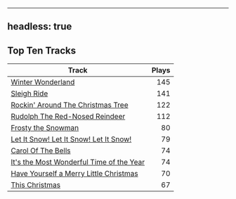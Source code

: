 
---
headless: true
---

## Top Ten Tracks

| Track | Plays |
| --- |  ---: |
|[Winter Wonderland](/songs/winter-wonderland)| 145|
|[Sleigh Ride](/songs/sleigh-ride)| 141|
|[Rockin' Around The Christmas Tree](/songs/rockin-around-the-christmas-tree)| 122|
|[Rudolph The Red-Nosed Reindeer](/songs/rudolph-the-red-nosed-reindeer)| 112|
|[Frosty the Snowman](/songs/frosty-the-snowman)| 80|
|[Let It Snow! Let It Snow! Let It Snow!](/songs/let-it-snow-let-it-snow-let-it-snow)| 79|
|[Carol Of The Bells](/songs/carol-of-the-bells)| 74|
|[It's the Most Wonderful Time of the Year](/songs/its-the-most-wonderful-time-of-the-year)| 74|
|[Have Yourself a Merry Little Christmas](/songs/have-yourself-a-merry-little-christmas)| 70|
|[This Christmas](/songs/this-christmas)| 67|
